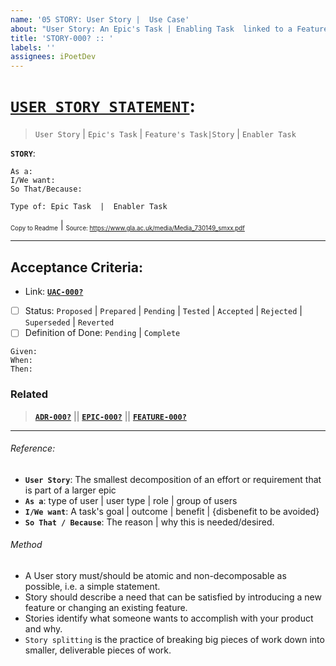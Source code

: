 ```yaml
---
name: '05 STORY: User Story |  Use Case'
about: "User Story: An Epic's Task | Enabling Task  linked to a Feature |  Component"
title: 'STORY-000? :: '
labels: ''
assignees: iPoetDev
---
```


# **[`USER STORY STATEMENT`]()**:

> `User Story` | `Epic's Task` | `Feature's Task|Story` | `Enabler Task`

**`STORY`**:

```
As a:
I/We want:
So That/Because:

Type of: Epic Task  |  Enabler Task
```

<small><sub>Copy to Readme</sub></small> | <small><sub>Source: https://www.gla.ac.uk/media/Media_730149_smxx.pdf</sub></small>

---

## Acceptance Criteria:

-   Link: **[`UAC-000?`](https://github.com/iPoetDev/)**
-   [ ] Status: `Proposed` | `Prepared` | `Pending` | `Tested` | `Accepted` | `Rejected` | `Superseded` | `Reverted`
-   [ ] Definition of Done: `Pending` | `Complete`

```
Given:
When:
Then:
```

### Related

> **[`ADR-000?`](https://github.com/iPoetDev/)** || **[`EPIC-000?`](https://github.com/iPoetDev/)** || **[`FEATURE-000?`](https://github.com/iPoetDev/)**

---

###### Reference:

-   **`User Story`**: The smallest decomposition of an effort or requirement that is part of a larger epic
-   **`As a`**: type of user | user type | role | group of users
-   **`I/We want`**: A task's goal | outcome | benefit | {disbenefit to be avoided}
-   **`So That / Because`**: The reason | why this is needed/desired.

###### Method

-   A User story must/should be atomic and non-decomposable as possible, i.e. a simple statement.
-   Story should describe a need that can be satisfied by introducing a new feature or
    changing an existing feature.
-   Stories identify what someone wants to accomplish with your product and why.
-   `Story splitting` is the practice of breaking big pieces of work down into smaller, deliverable
    pieces of work.
